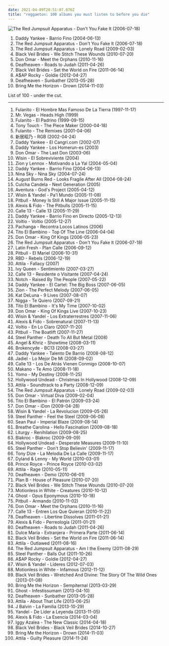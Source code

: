 ```yaml
---
date: 2021-04-09T20:51:07.076Z
title: "reggaeton: 100 albums you must listen to before you die"
---
```

![The Red Jumpsuit Apparatus - Don&#39;t You Fake It (2006-07-18)](http://coverartarchive.org/release/76360728-22dd-4c57-86d2-481b4a2e88fc/12966416160-500.jpg "The Red Jumpsuit Apparatus - Don't You Fake It (2006-07-18)")
<ol class="albums">
<li data-cover="http://coverartarchive.org/release/0b0e84e9-a01f-41bc-bc5b-4d0322983076/14746881987-500.jpg" data-tags="reggaeton" role="button">Daddy Yankee - Barrio Fino (2004-06-13)</li>
<li data-cover="http://coverartarchive.org/release/76360728-22dd-4c57-86d2-481b4a2e88fc/12966416160-500.jpg" data-tags="rock, alternative rock, emo, screamo" role="button">The Red Jumpsuit Apparatus - Don't You Fake It (2006-07-18)</li>
<li data-cover="https://img.discogs.com/ECgdKUcUeuBXftXptLCijuH3Ck8=/fit-in/225x225/filters:strip_icc():format(jpeg):mode_rgb():quality(90)/discogs-images/R-2756160-1299611878.jpeg.jpg" data-tags="female fronted metal, female vocalists, hair metal, reggaeton, female vocalist, queercore, goregrind, homocore, brutal death metal, nsbm, a campire and a tent and a flashlight and some matches and a tree and that river and my glasses and a spaceship and a really really big bear but the bear is really really far away, drops wet cement on unsuspecting crippled children, a place for people with that tiny black spot on their brain to go when the darkness leaks out and does what it wills, erotic, brutal deathcore, nazi, crimes against humanity, national socialist black metal, swag, fashioncore, antifa, niggacore, a campfire and a tent and a flashlight and some matches and a tree and that river and my glasses and a spaceship and a really really big bear but the bear is really really far away, music to suck cock to, homoerotic, man in the pickle suit tricked me again, wagnerian arrangements, no pubic hair, music to have anal sex to" role="button">The Red Jumpsuit Apparatus - Lonely Road (2009-02-03)</li>
<li data-cover="http://coverartarchive.org/release/93ec657e-220a-4d21-a4c2-dc1028221ed5/8675348488-500.jpg" data-tags="post-hardcore" role="button">Black Veil Brides - We Stitch These Wounds (2010-07-20)</li>
<li data-cover="http://coverartarchive.org/release/6fb164ce-031e-488b-b5b6-7090932e7621/28304456586-500.jpg" data-tags="reggaeton" role="button">Don Omar - Meet the Orphans (2010-11-16)</li>
<li data-cover="http://coverartarchive.org/release/e6b250b5-d81f-4303-95c0-460e1c3ce897/17498799005-500.jpg" data-tags="atmospheric black metal, black metal, post-rock" role="button">Deafheaven - Roads to Judah (2011-04-26)</li>
<li data-cover="http://coverartarchive.org/release/50e98987-a1bd-48d9-9e21-52c69f45071d/1718126861-500.jpg" data-tags="hard rock" role="button">Black Veil Brides - Set the World on Fire (2011-06-14)</li>
<li data-cover="http://coverartarchive.org/release/47db0ca6-078c-4b2c-84e3-462141d540cf/1095434037-500.jpg" data-tags="female fronted metal, hip-hop, hair metal, skinhead, reggaeton, female vocalist, queercore, gold, rac, goregrind, homocore, deathcore, brutal death metal, nsbm, deathgrind, hatecore, crunkcore, brutal deathcore, nazi, crimes against humanity, national socialist black metal, fashioncore, antifa, moshcore, blackcore, nigga, music to suck cock to, homoerotic, music to have anal sex to, asap rocky,  a$ap rocky" role="button">A$AP Rocky - Goldie (2012-04-27)</li>
<li data-cover="http://coverartarchive.org/release/2c6513c0-7b01-4b36-836c-d400e80e8072/25313095145-500.jpg" data-tags="post-black metal, blackgaze" role="button">Deafheaven - Sunbather (2013-05-28)</li>
<li data-cover="http://coverartarchive.org/release/304c9ca2-90a7-46ec-98d3-36ce28714ec2/8655187028-500.jpg" data-tags="true norwegian black metal, female fronted metal, female vocalists, reggaeton, female vocalist, queercore, post-hardcore, goregrind, homocore, brutal death metal, nsbm, a campire and a tent and a flashlight and some matches and a tree and that river and my glasses and a spaceship and a really really big bear but the bear is really really far away, drops wet cement on unsuspecting crippled children, a place for people with that tiny black spot on their brain to go when the darkness leaks out and does what it wills, erotic, true metal, true black metal, brutal deathcore, nazi, crimes against humanity, national socialist black metal, swag, fashioncore, antifa, niggacore, gay black metal, a campfire and a tent and a flashlight and some matches and a tree and that river and my glasses and a spaceship and a really really big bear but the bear is really really far away, music to suck cock to, homoerotic, man in the pickle suit tricked me again, wagnerian arrangements, no pubic hair, music to have anal sex to, gaygrind, proud to be gay" role="button">Bring Me the Horizon - Drown (2014-11-03)</li>
</ol>
List of 100 - under the cut.
<!-- more -->

_________________

<ol class="albums">
<li data-cover="http://coverartarchive.org/release/5af5ddcc-599c-47ed-861b-831f058a6b1c/19086075869-500.jpg" data-tags="latin" role="button">
Fulanito - El Hombre Mas Famoso De La Tierra (1997-11-17)
</li>
<li data-cover="https://img.discogs.com/Zls8L5Ty74vC6RVBUQ46KGQOJOo=/fit-in/600x450/filters:strip_icc():format(jpeg):mode_rgb():quality(90)/discogs-images/R-2468555-1549796576-3804.jpeg.jpg" data-tags="reggae, dancehall, ragga, mr vegas" role="button">
Mr. Vegas - Heads High (1999)
</li>
<li data-cover="https://img.discogs.com/ffJo-s_CggbAV_8Mxyv8ZUyObRE=/fit-in/450x433/filters:strip_icc():format(jpeg):mode_rgb():quality(90)/discogs-images/R-565631-1160235948.jpeg.jpg" data-tags="hip-hop, reggae, urban, latin, house, 90s, american, reggaeton, latino, merengue, dominican, merenhouse, merenrap, salsa-merengue" role="button">
Fulanito - El Padrino (1999-09-15)
</li>
<li data-cover="http://coverartarchive.org/release/3de6fac0-fa8b-4bf6-94f2-655e6f6df53c/14271051779-500.jpg" data-tags="hip-hop, tony touch, remix master, del bronx" role="button">
Tony Touch - The Piece Maker (2000-04-18)
</li>
<li data-cover="https://img.discogs.com/tYnkNfkQp_3KCQsJUPt3MhWKYnE=/fit-in/600x578/filters:strip_icc():format(jpeg):mode_rgb():quality(90)/discogs-images/R-1437934-1219696801.jpeg.jpg" data-tags="merengue" role="button">
Fulanito - The Remixes (2001-04-06)
</li>
<li data-cover="https://via.placeholder.com/450" data-tags="marilyn manson, hip hop, 60s, hard, grindcore, minnesota, power pop, intro, contemporary folk, quiet storm, contemporary, techno, schlager, krautrock, idm, singer, germany, singers, energetic, death, surreal, improvisation, mashup, jazz funk, drone, space, remix, contralto, breakbeat, insane, oldies, smooth, lady gaga, reggaeton, digitalis, meditation, german, space music, indie folk, super, kids, b-side, jazz rock, male vocalists, female vocalist, powerpop, not indie, modern country, gothic rock, warm, cold, iowa, speedcore, princess, folklore, nouvelle scene francaise, guitar hero, ndw, indie disco, musik, klassik, perlen deutschsprachiger popmusik, hawaii, loneliness, trap, chaotic hardcore, b-sides, remixes, bath, poor, bad girl, naughty, mary, wild, ponies, i love this, rac, loneliness after dusk, sonicuniverse, friendsofthekingofrummelpop, wonderland, czech" role="button">
新居昭乃 - RGB (2002-04-24)
</li>
<li data-cover="http://coverartarchive.org/release/c58579ad-f20a-47bd-8f3f-b44b36e17126/6620954405-500.jpg" data-tags="hip-hop, reggaeton, spanish lyrics, skit" role="button">
Daddy Yankee - El Cangri.com (2002-07)
</li>
<li data-cover="http://coverartarchive.org/release/d3e14ec9-216a-4754-be66-75453f5d10f4/21137689903-500.jpg" data-tags="reggaeton" role="button">
Daddy Yankee - Los Homerun-es (2003)
</li>
<li data-cover="http://coverartarchive.org/release/bc32f16f-5cdb-4566-bece-84ea1ffc5ab3/884495314-500.jpg" data-tags="reggaeton" role="button">
Don Omar - The Last Don (2003-06)
</li>
<li data-cover="http://coverartarchive.org/release/8a7228bf-ccb3-498c-abd9-8d65a1722224/1346149024-500.jpg" data-tags="reggaeton" role="button">
Wisin - El Sobreviviente (2004)
</li>
<li data-cover="http://coverartarchive.org/release/9a6437b0-887b-412d-a8b3-19bfafc1d003/14911556305-500.jpg" data-tags="reggaeton" role="button">
Zion y Lennox - Motivando a La Yal (2004-05-04)
</li>
<li data-cover="http://coverartarchive.org/release/0b0e84e9-a01f-41bc-bc5b-4d0322983076/14746881987-500.jpg" data-tags="reggaeton" role="button">
Daddy Yankee - Barrio Fino (2004-06-13)
</li>
<li data-cover="http://coverartarchive.org/release/ab77fb88-bad6-4e56-9fb3-345dd4864c2a/4942092078-500.jpg" data-tags="reggaeton, rnb" role="button">
Nina Sky - Nina Sky (2004-07-24)
</li>
<li data-cover="https://img.discogs.com/mjOxPmaclMEP_xh0rPPtiE5OWb0=/fit-in/600x600/filters:strip_icc():format(jpeg):mode_rgb():quality(90)/discogs-images/R-3841506-1346519889-7225.jpeg.jpg" data-tags="metalcore" role="button">
August Burns Red - Looks Fragile After All (2004-08-24)
</li>
<li data-cover="http://coverartarchive.org/release/4373f989-150d-4716-a522-64e1362637c0/28829791838-500.jpg" data-tags="reggae, german" role="button">
Culcha Candela - Next Generation (2005)
</li>
<li data-cover="https://img.discogs.com/cfc9e7fd50d7c9c08931869b95f6849a01d0635d/images/spacer.gif" data-tags="bachata" role="button">
Aventura - God's Project (2005-04-12)
</li>
<li data-cover="http://coverartarchive.org/release/50aa8f93-1a1c-44ff-8d9b-825458b87cf0/17781979335-500.jpg" data-tags="reggaeton" role="button">
Wisin & Yandel - Pa'l Mundo (2005-11-08)
</li>
<li data-cover="http://coverartarchive.org/release/f183e120-edac-4a0f-b1e0-28a03cf4382c/2009302187-500.jpg" data-tags="hip-hop, rap" role="button">
Pitbull - Money Is Still A Major Issue (2005-11-15)
</li>
<li data-cover="http://coverartarchive.org/release/99210be3-5afa-4697-9c3e-ea31bcca84b5/1216273762-500.jpg" data-tags="reggaeton" role="button">
Alexis & Fido - The Pitbulls (2005-11-15)
</li>
<li data-cover="http://coverartarchive.org/release/c5874e1d-1c1b-4b28-ab35-cf38e4e8bde7/2954384034-500.jpg" data-tags="reggaeton" role="button">
Calle 13 - Calle 13 (2005-11-29)
</li>
<li data-cover="http://coverartarchive.org/release/4f62ea87-c21d-3d86-adfd-a6752f759f70/25084521614-500.jpg" data-tags="reggaeton" role="button">
Daddy Yankee - Barrio Fino en Directo (2005-12-13)
</li>
<li data-cover="http://coverartarchive.org/release/e00c1aed-765b-4d87-8426-dfa41ad3097d/17489676778-500.jpg" data-tags="reggaeton, daddy yankee, voltio" role="button">
Voltio - Voltio (2005-12-27)
</li>
<li data-cover="https://img.discogs.com/wwE7mtnr4NwBKyNzAiYHLCF9Sf0=/fit-in/600x600/filters:strip_icc():format(jpeg):mode_rgb():quality(90)/discogs-images/R-3549445-1335124164.jpeg.jpg" data-tags="dance, reggaeton, pachanga, whip it" role="button">
Pachanga - Recontra Locos Latinos (2006)
</li>
<li data-cover="http://coverartarchive.org/release/cbdf5697-b10c-4371-8540-731f34799301/1902340688-500.jpg" data-tags="reggaeton" role="button">
Tito El Bambino - Top Of The Line (2006-04-04)
</li>
<li data-cover="http://coverartarchive.org/release/39596074-33cf-41c9-a4c2-cb8adf7821bf/872558402-500.jpg" data-tags="reggaeton" role="button">
Don Omar - King Of Kings (2006-05-23)
</li>
<li data-cover="http://coverartarchive.org/release/76360728-22dd-4c57-86d2-481b4a2e88fc/12966416160-500.jpg" data-tags="rock, alternative rock, emo, screamo" role="button">
The Red Jumpsuit Apparatus - Don't You Fake It (2006-07-18)
</li>
<li data-cover="http://coverartarchive.org/release/5c6d30a7-9957-4e7f-ba8a-d9c839c6545c/20353455638-500.jpg" data-tags="reggaeton" role="button">
Latin Fresh - Plan Calle (2006-09-12)
</li>
<li data-cover="http://coverartarchive.org/release/5c912595-f439-4703-834d-630039081b24/2009506363-500.jpg" data-tags="crunk, reggeaton" role="button">
Pitbull - El Mariel (2006-10-31)
</li>
<li data-cover="http://coverartarchive.org/release/7fc81176-62f4-4f52-b7ac-54f4e72de0b4/26715380953-500.jpg" data-tags="rbd, latin pop" role="button">
RBD - Rebels (2006-12-19)
</li>
<li data-cover="http://coverartarchive.org/release/81e0bd2c-c61b-4c9a-8f8a-21916911e1e6/8852178381-500.jpg" data-tags="deathcore" role="button">
Attila - Fallacy (2007)
</li>
<li data-cover="http://coverartarchive.org/release/85761ccf-8afd-48e9-bf60-4144632b2824/17175595533-500.jpg" data-tags="reggaeton, latin grammy nominated, ivy, que lloren, corazon anestesiado, cuando no me tengas, en que fallamos corazon, indecisiones, que quieres tu de mi" role="button">
Ivy Queen - Sentimiento (2007-03-27)
</li>
<li data-cover="http://coverartarchive.org/release/81ffd3bb-aee7-4d83-bcbb-eed4f252534c/10281303418-500.jpg" data-tags="reggaeton, calle 13" role="button">
Calle 13 - Residente o Visitante (2007-04-24)
</li>
<li data-cover="http://coverartarchive.org/release/07dec447-6484-41d5-905e-0deb74e5e578/17202420343-500.jpg" data-tags="reggaeton, notch, shamanes" role="button">
Notch - Raised By The People (2007-05-22)
</li>
<li data-cover="http://coverartarchive.org/release/5efad128-3495-43e9-b828-c7d68cf56544/4653652800-500.jpg" data-tags="reggaeton" role="button">
Daddy Yankee - El Cartel: The Big Boss (2007-06-05)
</li>
<li data-cover="http://coverartarchive.org/release/1efdb640-9fc3-4707-bb17-29d31a133336/6403265894-500.jpg" data-tags="reggaeton" role="button">
Zion - The Perfect Melody (2007-06-05)
</li>
<li data-cover="http://coverartarchive.org/release/9329f2c5-41c6-4f4e-9042-d5850647d898/11978100442-500.jpg" data-tags="rnb, kat deluna, female vocalists" role="button">
Kat DeLuna - 9 Lives (2007-08-07)
</li>
<li data-cover="http://coverartarchive.org/release/b5dbde2e-67e3-4f68-a4b6-1a91fb7008ca/5731884304-500.jpg" data-tags="reggaeton, 00s, latin pop" role="button">
Nigga - Te Quiero (2007-09-21)
</li>
<li data-cover="http://coverartarchive.org/release/791b6ff6-93e0-4298-9058-0d0eed8de93c/1902307735-500.jpg" data-tags="reggaeton, latin grammy nominated" role="button">
Tito El Bambino - It's My Time (2007-10-02)
</li>
<li data-cover="http://coverartarchive.org/release/f480ef6b-aabb-419c-ab25-bdef41bada6c/872549203-500.jpg" data-tags="reggaeton" role="button">
Don Omar - King Of Kings Live (2007-10-23)
</li>
<li data-cover="http://coverartarchive.org/release/b21315c9-8290-494b-ae20-49c49fd81469/16084688752-500.jpg" data-tags="reggaeton" role="button">
Wisin & Yandel - Los Extraterrestres (2007-11-06)
</li>
<li data-cover="http://coverartarchive.org/release/33a57c9c-a032-410a-a70b-9e2fbcc71583/17472230558-500.jpg" data-tags="reggaeton, latin grammy nominated, spanish lyrics" role="button">
Alexis & Fido - Sobrenatural (2007-11-13)
</li>
<li data-cover="http://coverartarchive.org/release/4cd20e89-3484-4c09-8fec-59df18d09df8/17489718547-500.jpg" data-tags="reggaeton" role="button">
Voltio - En Lo Claro (2007-11-20)
</li>
<li data-cover="http://coverartarchive.org/release/c3adacc3-a7c8-4a7d-bb91-07bbd381d33f/2009511677-500.jpg" data-tags="rap, pitbull" role="button">
Pitbull - The Boatlift (2007-11-27)
</li>
<li data-cover="https://img.discogs.com/TFDVSollYltp5DdqM8e_sPOofxk=/fit-in/500x500/filters:strip_icc():format(jpeg):mode_rgb():quality(90)/discogs-images/R-2520593-1288530583.jpeg.jpg" data-tags="hair metal" role="button">
Steel Panther - Death To All But Metal (2008)
</li>
<li data-cover="http://coverartarchive.org/release/75b70f3b-f1fa-4f44-abb0-4814d8dbe655/14944243284-500.jpg" data-tags="reggaeton" role="button">
Angel & Khriz - Showtime (2008-03-11)
</li>
<li data-cover="http://coverartarchive.org/release/5ed04d65-ea30-49f9-813f-954a85713612/1939044716-500.jpg" data-tags="crunkcore, scremo" role="button">
Brokencyde - BC13 (2008-03-27)
</li>
<li data-cover="https://img.discogs.com/XN4gOB8lV9UKEQx9PT4T-Ommqhs=/fit-in/458x453/filters:strip_icc():format(jpeg):mode_rgb():quality(90)/discogs-images/R-3236526-1391807745-8245.jpeg.jpg" data-tags="reggaeton" role="button">
Daddy Yankee - Talento De Barrio (2008-08-12)
</li>
<li data-cover="http://coverartarchive.org/release/22d29126-208f-4368-99e4-fe37fd7cd14f/17946178082-500.jpg" data-tags="reggaeton" role="button">
Jadiel - Lo Mejor De Mi (2008-09-02)
</li>
<li data-cover="http://coverartarchive.org/release/cf3dc753-6a43-41a6-9df6-bd9c3757f1f1/3574760050-500.jpg" data-tags="calle 13, hip-hop" role="button">
Calle 13 - Los De Atrás Vienen Conmigo (2008-10-07)
</li>
<li data-cover="http://coverartarchive.org/release/cade5476-1735-40ee-a8bd-4175a56698af/20129058299-500.jpg" data-tags="reggaeton, 925 maxima" role="button">
Makano - Te Amo (2008-11-18)
</li>
<li data-cover="http://coverartarchive.org/release/82f2d336-b8c7-485f-b280-f2b032befde7/16197623240-500.jpg" data-tags="reggaeton" role="button">
Yomo - My Destiny (2008-11-25)
</li>
<li data-cover="http://coverartarchive.org/release/944c0440-8285-4a98-bcea-238e51f534e3/2512771498-500.jpg" data-tags="crunkcore" role="button">
Hollywood Undead - Christmas In Hollywood (2008-12-09)
</li>
<li data-cover="https://img.discogs.com/sgW-XBkpzA_WTkJs1bknF_mp3Lo=/fit-in/600x604/filters:strip_icc():format(jpeg):mode_rgb():quality(90)/discogs-images/R-3638538-1488792123-3648.jpeg.jpg" data-tags="deathcore" role="button">
Attila - Soundtrack to a Party (2008-12-09)
</li>
<li data-cover="https://img.discogs.com/ECgdKUcUeuBXftXptLCijuH3Ck8=/fit-in/225x225/filters:strip_icc():format(jpeg):mode_rgb():quality(90)/discogs-images/R-2756160-1299611878.jpeg.jpg" data-tags="female fronted metal, female vocalists, hair metal, reggaeton, female vocalist, queercore, goregrind, homocore, brutal death metal, nsbm, a campire and a tent and a flashlight and some matches and a tree and that river and my glasses and a spaceship and a really really big bear but the bear is really really far away, drops wet cement on unsuspecting crippled children, a place for people with that tiny black spot on their brain to go when the darkness leaks out and does what it wills, erotic, brutal deathcore, nazi, crimes against humanity, national socialist black metal, swag, fashioncore, antifa, niggacore, a campfire and a tent and a flashlight and some matches and a tree and that river and my glasses and a spaceship and a really really big bear but the bear is really really far away, music to suck cock to, homoerotic, man in the pickle suit tricked me again, wagnerian arrangements, no pubic hair, music to have anal sex to" role="button">
The Red Jumpsuit Apparatus - Lonely Road (2009-02-03)
</li>
<li data-cover="http://coverartarchive.org/release/2d841250-9f3b-4d34-8d88-b5c5bfe5eb6c/872455810-500.jpg" data-tags="reggaeton" role="button">
Don Omar - Virtual Diva (2009-02-04)
</li>
<li data-cover="http://coverartarchive.org/release/34775cb2-1d72-409f-bb5e-ea5d436bbe54/17397604507-500.jpg" data-tags="reggaeton, cumbia, merengue, bachata, latin grammy nominated" role="button">
Tito El Bambino - El Patrón (2009-03-24)
</li>
<li data-cover="http://coverartarchive.org/release/6d932ab9-fc15-4536-b70b-67670fa6e88e/28174666638-500.jpg" data-tags="electronic, reggaeton, cyberpunk, puerto rico, discos 2009, grammy latino 2009" role="button">
Don Omar - iDon (2009-04-28)
</li>
<li data-cover="http://coverartarchive.org/release/e81aa1a9-74c9-3859-953f-5f4bcb5f6168/17787070862-500.jpg" data-tags="reggaeton" role="button">
Wisin & Yandel - La Revolucion (2009-05-26)
</li>
<li data-cover="http://coverartarchive.org/release/a14bb909-c0d7-4b5a-9d56-38682f035347/1075985212-500.jpg" data-tags="hair metal, glam metal, heavy metal" role="button">
Steel Panther - Feel the Steel (2009-06-08)
</li>
<li data-cover="http://coverartarchive.org/release/0e30af79-dcf0-48c8-bf16-68cedfb27acf/11443190262-500.jpg" data-tags="reggae, dancehall, sean paul" role="button">
Sean Paul - Imperial Blaze (2009-08-14)
</li>
<li data-cover="https://img.discogs.com/Ol6Od8y22PCszrbfRY3qa-Fn7l4=/fit-in/600x600/filters:strip_icc():format(jpeg):mode_rgb():quality(90)/discogs-images/R-3311219-1520977198-6129.jpeg.jpg" data-tags="electronic" role="button">
Breathe Carolina - Hello Fascination (2009-08-18)
</li>
<li data-cover="https://img.discogs.com/z93hsXJ-FG20W1WGYtQirXrMWUs=/fit-in/400x400/filters:strip_icc():format(jpeg):mode_rgb():quality(90)/discogs-images/R-2098063-1263865182.jpeg.jpg" data-tags="black metal" role="button">
Liturgy - Renihilation (2009-08-25)
</li>
<li data-cover="https://img.discogs.com/qQ1UQdAV28xCiHPkB5Y1igZ3c5Q=/fit-in/400x400/filters:strip_icc():format(jpeg):mode_rgb():quality(90)/discogs-images/R-2065445-1261940125.jpeg.jpg" data-tags="hip-hop, rap, rock hop, rock" role="button">
Blakroc - Blakroc (2009-09-09)
</li>
<li data-cover="http://coverartarchive.org/release/f8c8649a-bd26-471d-a289-26a471ae94ec/25925529731-500.jpg" data-tags="rapcore" role="button">
Hollywood Undead - Desperate Measures (2009-11-10)
</li>
<li data-cover="http://coverartarchive.org/release/c8b32303-d6b9-4dac-9fd0-ac9d02b1a4e9/14874949381-500.jpg" data-tags="female fronted metal, hair metal, skinhead, reggaeton, female vocalist, queercore, rac, goregrind, homocore, deathcore, brutal death metal, nsbm, deathgrind, crunkcore, brutal deathcore, crimes against humanity, national socialist black metal, fashioncore, antifa, moshcore, music to suck cock to, homoerotic, music to have anal sex to" role="button">
Steel Panther - Don't Stop Believin' (2009-11-17)
</li>
<li data-cover="http://coverartarchive.org/release/527f3c47-c7fd-41b1-be6e-131782a1b467/6142053186-500.jpg" data-tags="reggaeton" role="button">
Tony Dize - La Melodia De La Calle (2009-11-17)
</li>
<li data-cover="http://coverartarchive.org/release/786bf250-76f1-4179-b1de-4429618d3990/7549448874-500.jpg" data-tags="spanish, reggaeton, latin pop, vallenato, 10s" role="button">
Dyland & Lenny - My World (2010-03-01)
</li>
<li data-cover="https://img.discogs.com/lJ9agdMkf31zZfJOj0nbcAhQSvo=/fit-in/600x518/filters:strip_icc():format(jpeg):mode_rgb():quality(90)/discogs-images/R-11509746-1517611609-4601.jpeg.jpg" data-tags="bachata" role="button">
Prince Royce - Prince Royce (2010-03-02)
</li>
<li data-cover="http://coverartarchive.org/release/e3ace496-94e1-4f0e-995c-4adbc081aa61/8461532098-500.jpg" data-tags="deathcore" role="button">
Attila - Rage (2010-05-11)
</li>
<li data-cover="http://coverartarchive.org/release/df822457-1a3f-4806-86fe-143d3ce09f65/7983414746-500.jpg" data-tags="post-black metal, female fronted metal, hair metal, skinhead, reggaeton, female vocalist, queercore, rac, goregrind, homocore, deathcore, brutal death metal, nsbm, deathgrind, crunkcore, brutal deathcore, national socialist black metal, fashioncore, antifa, moshcore, music to suck cock to, homoerotic, music to have anal sex to, crimes against humanity" role="button">
Deafheaven - Demo (2010-06-01)
</li>
<li data-cover="http://coverartarchive.org/release/1fdd3dd3-97bf-4d73-ab1c-9555368b6a7e/8969894212-500.jpg" data-tags="reggaeton" role="button">
Plan B - House of Pleasure (2010-07-20)
</li>
<li data-cover="http://coverartarchive.org/release/93ec657e-220a-4d21-a4c2-dc1028221ed5/8675348488-500.jpg" data-tags="post-hardcore" role="button">
Black Veil Brides - We Stitch These Wounds (2010-07-20)
</li>
<li data-cover="https://img.discogs.com/UrUuY5q3ysEltBRiGcgIzCBV408=/fit-in/300x300/filters:strip_icc():format(jpeg):mode_rgb():quality(90)/discogs-images/R-3744461-1342620352-1682.jpeg.jpg" data-tags="metalcore, post-hardcore" role="button">
Motionless in White - Creatures (2010-10-12)
</li>
<li data-cover="http://coverartarchive.org/release/d92956b1-6fb3-4c9c-92d1-c3f96a216b62/9301653943-500.jpg" data-tags="heavy metal" role="button">
Ghost - Opus Eponymous (2010-10-18)
</li>
<li data-cover="http://coverartarchive.org/release/b44d0d64-a0de-49c9-a0cd-3d9217a60df2/2009519755-500.jpg" data-tags="latino" role="button">
Pitbull - Armando (2010-11-02)
</li>
<li data-cover="http://coverartarchive.org/release/6fb164ce-031e-488b-b5b6-7090932e7621/28304456586-500.jpg" data-tags="reggaeton" role="button">
Don Omar - Meet the Orphans (2010-11-16)
</li>
<li data-cover="http://coverartarchive.org/release/6f0864db-6abb-49e5-8a76-34ae9fb3a322/19712971982-500.jpg" data-tags="hiphop, calle 13" role="button">
Calle 13 - Entren Los Que Quieran (2010-11-22)
</li>
<li data-cover="http://coverartarchive.org/release/baab743e-172b-4eb3-9b42-0dc71d06128a/26275550507-500.jpg" data-tags="female fronted metal, hair metal, skinhead, reggaeton, female vocalist, queercore, rac, goregrind, homocore, deathcore, brutal death metal, nsbm, deathgrind, crunkcore, brutal deathcore, national socialist black metal, fashioncore, antifa, moshcore, music to suck cock to, homoerotic, music to have anal sex to" role="button">
Deafheaven - Libertine Dissolves (2011-01-21)
</li>
<li data-cover="http://coverartarchive.org/release/0bfa1081-ae33-445d-a9aa-32510a32dd10/1241767883-500.jpg" data-tags="reggaeton" role="button">
Alexis & Fido - Perreología (2011-01-21)
</li>
<li data-cover="http://coverartarchive.org/release/e6b250b5-d81f-4303-95c0-460e1c3ce897/17498799005-500.jpg" data-tags="atmospheric black metal, black metal, post-rock" role="button">
Deafheaven - Roads to Judah (2011-04-26)
</li>
<li data-cover="http://coverartarchive.org/release/de9296a6-63ce-4aaf-80db-3b3755ec641e/14567835673-500.jpg" data-tags="dance, pop, latin, latin pop" role="button">
Dulce María - Extranjera - Primera Parte (2011-06-14)
</li>
<li data-cover="http://coverartarchive.org/release/50e98987-a1bd-48d9-9e21-52c69f45071d/1718126861-500.jpg" data-tags="hard rock" role="button">
Black Veil Brides - Set the World on Fire (2011-06-14)
</li>
<li data-cover="http://coverartarchive.org/release/079c00e9-a7bc-4f67-93d7-c1dc5f5b9a23/4617202756-500.jpg" data-tags="deathcore" role="button">
Attila - Outlawed (2011-08-16)
</li>
<li data-cover="http://coverartarchive.org/release/af917e2b-9274-40fe-a9bf-8b7f02a413ad/19632602508-500.jpg" data-tags="female fronted metal, female vocalists, hair metal, reggaeton, female vocalist, queercore, goregrind, homocore, brutal death metal, nsbm, a campire and a tent and a flashlight and some matches and a tree and that river and my glasses and a spaceship and a really really big bear but the bear is really really far away, drops wet cement on unsuspecting crippled children, a place for people with that tiny black spot on their brain to go when the darkness leaks out and does what it wills, erotic, brutal deathcore, nazi, crimes against humanity, national socialist black metal, swag, fashioncore, antifa, niggacore, a campfire and a tent and a flashlight and some matches and a tree and that river and my glasses and a spaceship and a really really big bear but the bear is really really far away, music to suck cock to, homoerotic, man in the pickle suit tricked me again, wagnerian arrangements, no pubic hair, music to have anal sex to" role="button">
The Red Jumpsuit Apparatus - Am I the Enemy (2011-08-29)
</li>
<li data-cover="https://img.discogs.com/NHlIhOLt6Oe2WihQ5CbADOkR-fA=/fit-in/600x590/filters:strip_icc():format(jpeg):mode_rgb():quality(90)/discogs-images/R-3409360-1479847658-3626.jpeg.jpg" data-tags="glam metal" role="button">
Steel Panther - Balls Out (2011-10-26)
</li>
<li data-cover="http://coverartarchive.org/release/47db0ca6-078c-4b2c-84e3-462141d540cf/1095434037-500.jpg" data-tags="female fronted metal, hip-hop, hair metal, skinhead, reggaeton, female vocalist, queercore, gold, rac, goregrind, homocore, deathcore, brutal death metal, nsbm, deathgrind, hatecore, crunkcore, brutal deathcore, nazi, crimes against humanity, national socialist black metal, fashioncore, antifa, moshcore, blackcore, nigga, music to suck cock to, homoerotic, music to have anal sex to, asap rocky,  a$ap rocky" role="button">
A$AP Rocky - Goldie (2012-04-27)
</li>
<li data-cover="http://coverartarchive.org/release/84be76c9-41b9-4c2f-900b-9323334a10ae/1526397780-500.jpg" data-tags="black metal, pop, dance, latin, reggaeton, brutal death metal, latin grammy nominated, mierda" role="button">
Wisin & Yandel - Líderes (2012-07-03)
</li>
<li data-cover="http://coverartarchive.org/release/897905d8-576f-4841-a081-9bf24ce17251/7108515238-500.jpg" data-tags="metalcore" role="button">
Motionless in White - Infamous (2012-11-12)
</li>
<li data-cover="http://coverartarchive.org/release/39dcebcd-425c-4fa5-b6c9-32d14f896230/3036084307-500.jpg" data-tags="hard rock, glam metal" role="button">
Black Veil Brides - Wretched And Divine: The Story Of The Wild Ones (2013-01-08)
</li>
<li data-cover="http://coverartarchive.org/release/86f705ee-242f-4e89-896c-f95bb3044189/11987843449-500.jpg" data-tags="post-hardcore, metalcore" role="button">
Bring Me the Horizon - Sempiternal (2013-03-29)
</li>
<li data-cover="http://coverartarchive.org/release/3f7ed87a-461a-491c-b437-88c2a4b81f4e/4665148054-500.jpg" data-tags="heavy metal" role="button">
Ghost - Infestissumam (2013-04-10)
</li>
<li data-cover="http://coverartarchive.org/release/2c6513c0-7b01-4b36-836c-d400e80e8072/25313095145-500.jpg" data-tags="post-black metal, blackgaze" role="button">
Deafheaven - Sunbather (2013-05-28)
</li>
<li data-cover="http://coverartarchive.org/release/b8f07c08-a405-4cc9-a4cc-9f92e625e5e5/4617270275-500.jpg" data-tags="metalcore, deathcore, female fronted metal, female vocalists, reggaeton, female vocalist, queercore, goregrind, homocore, brutal death metal, nsbm, a campire and a tent and a flashlight and some matches and a tree and that river and my glasses and a spaceship and a really really big bear but the bear is really really far away, drops wet cement on unsuspecting crippled children, a place for people with that tiny black spot on their brain to go when the darkness leaks out and does what it wills, erotic, true metal, true norwegian black metal, true black metal, brutal deathcore, nazi, crimes against humanity, national socialist black metal, swag, fashioncore, antifa, niggacore, gay black metal, a campfire and a tent and a flashlight and some matches and a tree and that river and my glasses and a spaceship and a really really big bear but the bear is really really far away, music to suck cock to, homoerotic, man in the pickle suit tricked me again, wagnerian arrangements, no pubic hair, music to have anal sex to, gaygrind, proud to be gay" role="button">
Attila - About That Life (2013-06-25)
</li>
<li data-cover="http://coverartarchive.org/release/28a16fdd-292d-4b89-a6ef-75375a07ed8e/10334011340-500.jpg" data-tags="black metal, mierda" role="button">
J Balvin - La Familia (2013-10-29)
</li>
<li data-cover="http://coverartarchive.org/release/17d3dae7-ea0e-49f0-af0a-ddbf467aa11b/6319716415-500.jpg" data-tags="electropop, reggaeton, latin pop, latin grammy nominated" role="button">
Yandel - De Líder a Leyenda (2013-11-05)
</li>
<li data-cover="http://coverartarchive.org/release/fe82a924-86af-4391-8808-521dfb6dd5ab/6642433468-500.jpg" data-tags="reggaeton" role="button">
Alexis & Fido - La Esencia (2014-03-04)
</li>
<li data-cover="http://coverartarchive.org/release/e34bd314-6063-4fcb-843b-029bc735360a/6695927398-500.jpg" data-tags="pop, rap" role="button">
Iggy Azalea - The New Classic (2014-04-18)
</li>
<li data-cover="http://coverartarchive.org/release/479a71e8-54e5-4d6b-a728-c16790088282/9929378348-500.jpg" data-tags="post-hardcore" role="button">
Black Veil Brides - Black Veil Brides (2014-10-27)
</li>
<li data-cover="http://coverartarchive.org/release/304c9ca2-90a7-46ec-98d3-36ce28714ec2/8655187028-500.jpg" data-tags="true norwegian black metal, female fronted metal, female vocalists, reggaeton, female vocalist, queercore, post-hardcore, goregrind, homocore, brutal death metal, nsbm, a campire and a tent and a flashlight and some matches and a tree and that river and my glasses and a spaceship and a really really big bear but the bear is really really far away, drops wet cement on unsuspecting crippled children, a place for people with that tiny black spot on their brain to go when the darkness leaks out and does what it wills, erotic, true metal, true black metal, brutal deathcore, nazi, crimes against humanity, national socialist black metal, swag, fashioncore, antifa, niggacore, gay black metal, a campfire and a tent and a flashlight and some matches and a tree and that river and my glasses and a spaceship and a really really big bear but the bear is really really far away, music to suck cock to, homoerotic, man in the pickle suit tricked me again, wagnerian arrangements, no pubic hair, music to have anal sex to, gaygrind, proud to be gay" role="button">
Bring Me the Horizon - Drown (2014-11-03)
</li>
<li data-cover="http://coverartarchive.org/release/896c0f0f-4c7f-4359-96a6-d5c1e00627a2/8852141954-500.jpg" data-tags="female fronted metal, female vocalists, reggaeton, female vocalist, queercore, goregrind, homocore, deathcore, brutal death metal, nsbm, a campire and a tent and a flashlight and some matches and a tree and that river and my glasses and a spaceship and a really really big bear but the bear is really really far away, drops wet cement on unsuspecting crippled children, a place for people with that tiny black spot on their brain to go when the darkness leaks out and does what it wills, erotic, true metal, true norwegian black metal, true black metal, brutal deathcore, nazi, crimes against humanity, national socialist black metal, swag, fashioncore, antifa, niggacore, gay black metal, a campfire and a tent and a flashlight and some matches and a tree and that river and my glasses and a spaceship and a really really big bear but the bear is really really far away, music to suck cock to, homoerotic, man in the pickle suit tricked me again, wagnerian arrangements, no pubic hair, music to have anal sex to, gaygrind, proud to be gay, metalcore, hair metal" role="button">
Attila - Guilty Pleasure (2014-11-24)
</li>
</ol>